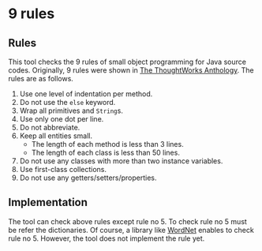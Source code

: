 # 9 rules

## Rules

This tool checks the 9 rules of small object programming for Java source codes.
Originally, 9 rules were shown in [The ThoughtWorks Anthology](http://shop.oreilly.com/product/9781934356142.do).
The rules are as follows.

1. Use one level of indentation per method.
2. Do not use the ```else``` keyword.
3. Wrap all primitives and ```String```s.
4. Use only one dot per line.
5. Do not abbreviate.
6. Keep all entities small.
    * The length of each method is less than 3 lines.
    * The length of each class is less than 50 lines.
7. Do not use any classes with more than two instance variables.
8. Use first-class collections.
9. Do not use any getters/setters/properties.

## Implementation

The tool can check above rules except rule no 5.
To check rule no 5 must be refer the dictionaries.
Of course, a library like [WordNet](https://wordnet.princeton.edu) enables to check rule no 5.
However, the tool does not implement the rule yet.

